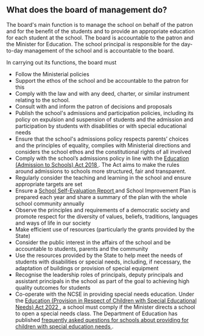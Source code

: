 ##  What does the board of management do?

The board's main function is to manage the school on behalf of the patron and
for the benefit of the students and to provide an appropriate education for
each student at the school. The board is accountable to the patron and the
Minister for Education. The school principal is responsible for the day-to-day
management of the school and is accountable to the board.

In carrying out its functions, the board must

  * Follow the Ministerial policies 
  * Support the ethos of the school and be accountable to the patron for this 
  * Comply with the law and with any deed, charter, or similar instrument relating to the school. 
  * Consult with and inform the patron of decisions and proposals 
  * Publish the school's admissions and participation policies, including its policy on expulsion and suspension of students and the admission and participation by students with disabilities or with special educational needs 
  * Ensure that the school's admissions policy respects parents’ choices and the principles of equality, complies with Ministerial directions and considers the school ethos and the constitutional rights of all involved 
  * Comply with the school’s admissions policy in line with the [ Education (Admission to Schools) Act 2018 ](http://www.irishstatutebook.ie/eli/2018/act/14/enacted/en/html) . The Act aims to make the rules around admissions to schools more structured, fair and transparent. 
  * Regularly consider the teaching and learning in the school and ensure appropriate targets are set 
  * Ensure a [ School Self-Evaluation Report ](https://www.gov.ie/en/service/3f07cf-school-self-evaluation/) and School Improvement Plan is prepared each year and share a summary of the plan with the whole school community annually 
  * Observe the principles and requirements of a democratic society and promote respect for the diversity of values, beliefs, traditions, languages and ways of life in our society 
  * Make efficient use of resources (particularly the grants provided by the State) 
  * Consider the public interest in the affairs of the school and be accountable to students, parents and the community 
  * Use the resources provided by the State to help meet the needs of students with disabilities or special needs, including, if necessary, the adaptation of buildings or provision of special equipment 
  * Recognise the leadership roles of principals, deputy principals and assistant principals in the school as part of the goal to achieving high quality outcomes for students 
  * Co-operate with the NCSE in providing special needs education. Under the [ Education (Provision in Respect of Children with Special Educational Needs) Act 2022 ](https://data.oireachtas.ie/ie/oireachtas/act/2022/22/eng/enacted/a2222.pdf) , a school must comply if the Minister directs a school to open a special needs class. The Department of Education has published [ frequently asked questions for schools about providing for children with special education needs ](https://assets.gov.ie/240372/f025d1bf-0cb9-44cb-9eed-b4d092fc9158.pdf) . 
